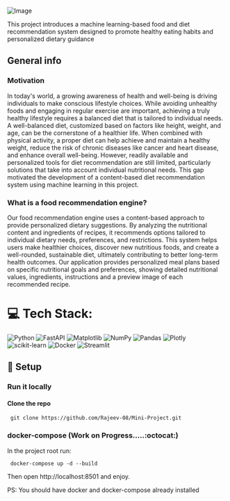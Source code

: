![Image](https://github.com/user-attachments/assets/0ddccffb-cec7-48d2-9a17-b212bc95dc2b)

This project introduces a machine learning-based food and diet recommendation system designed to promote healthy eating habits and personalized dietary guidance 

##  General info
### Motivation
In today's world, a growing awareness of health and well-being is driving individuals to make conscious lifestyle choices. While avoiding unhealthy foods and engaging in regular exercise are important, achieving a truly healthy lifestyle requires a balanced diet that is tailored to individual needs. A well-balanced diet, customized based on factors like height, weight, and age, can be the cornerstone of a healthier life. When combined with physical activity, a proper diet can help achieve and maintain a healthy weight, reduce the risk of chronic diseases like cancer and heart disease, and enhance overall well-being. However, readily available and personalized tools for diet recommendation are still limited, particularly solutions that take into account individual nutritional needs. This gap motivated the development of a content-based diet recommendation system using machine learning in this project. 
### What is a food recommendation engine?
Our food recommendation engine uses a content-based approach to provide personalized dietary suggestions. By analyzing the nutritional content and ingredients of recipes, it recommends options tailored to individual dietary needs, preferences, and restrictions. This system helps users make healthier choices, discover new nutritious foods, and create a well-rounded, sustainable diet, ultimately contributing to better long-term health outcomes. Our application provides personalized meal plans based on specific nutritional goals and preferences, showing detailed nutritional values, ingredients, instructions and a preview image of each recommended recipe.


# 💻 Tech Stack:
![Python](https://img.shields.io/badge/python-3670A0?style=for-the-badge&logo=python&logoColor=ffdd54) ![FastAPI](https://img.shields.io/badge/FastAPI-005571?style=for-the-badge&logo=fastapi) ![Matplotlib](https://img.shields.io/badge/Matplotlib-%23ffffff.svg?style=for-the-badge&logo=Matplotlib&logoColor=black) ![NumPy](https://img.shields.io/badge/numpy-%23013243.svg?style=for-the-badge&logo=numpy&logoColor=white) ![Pandas](https://img.shields.io/badge/pandas-%23150458.svg?style=for-the-badge&logo=pandas&logoColor=white) ![Plotly](https://img.shields.io/badge/Plotly-%233F4F75.svg?style=for-the-badge&logo=plotly&logoColor=white) ![scikit-learn](https://img.shields.io/badge/scikit--learn-%23F7931E.svg?style=for-the-badge&logo=scikit-learn&logoColor=white) ![Docker](https://img.shields.io/badge/docker-%230db7ed.svg?style=for-the-badge&logo=docker&logoColor=white) ![Streamlit](https://img.shields.io/badge/Streamlit-%23FE4B4B.svg?style=for-the-badge&logo=streamlit&logoColor=white)


## :whale: Setup

### Run it locally
#### Clone the repo
```
 git clone https://github.com/Rajeev-08/Mini-Project.git
```
### docker-compose (Work on Progress.....:octocat:)
In the project root run:
```
 docker-compose up -d --build
```
Then open http://localhost:8501 and enjoy.

PS: You should have docker and docker-compose already installed



